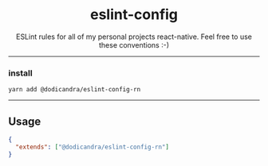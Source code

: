 <div align="center">
<h1>eslint-config</h1>

<p>ESLint rules for all of my personal projects react-native. Feel free to use these conventions :-)</p>
</div>

---

### install

```
yarn add @dodicandra/eslint-config-rn
```

---

## Usage

```json
{
  "extends": ["@dodicandra/eslint-config-rn"]
}
```
